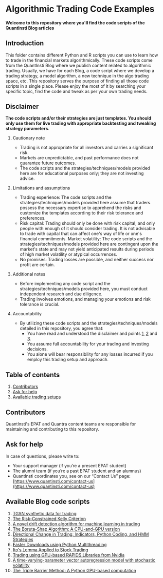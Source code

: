 # Algorithmic Trading Code Examples
#### Welcome to this repository where you'll find the code scripts of the QuantInsti Blog articles

## Introduction 

This folder contains different Python and R scripts you can use to learn how to trade in the financial markets algorithmically. These code scripts come from the QuantInsti Blog where we publish content related to algorithmic trading. Usually, we have for each Blog, a code script where we develop a trading strategy, a model algorithm, a new technique in the algo trading space, etc. This repository serves the purpose of finding all those code scripts in a single place. Please enjoy the most of it by searching your specific topic, find the code and tweak as per your own trading needs.

## Disclaimer
**The code scripts and/or their strategies are just templates. You should only use them for live trading with appropriate backtesting and tweaking strategy parameters.**

1. Cautionary note <a id='one'></a>
   
    - Trading is not appropriate for all investors and carries a significant risk.
    - Markets are unpredictable, and past performance does not guarantee future outcomes.
    - The code scripts and the strategies/techniques/models provided here are for educational purposes only; they are not investing advice.
2. Limitations and assumptions <a id='two'></a>
    - Trading experience: The code scripts and the strategies/techniques/models provided here assume that traders possess the necessary expertise to apprehend the risks and customize the templates according to their risk tolerance and preferences.
    - Risk capital: Trading should only be done with risk capital, and only people with enough of it should consider trading. It is not advisable to trade with capital that can affect one's way of life or one's financial commitments.
    Market volatility: The code scripts and the strategies/techniques/models provided here are contingent upon the market's state and may not yield anticipated results during periods of high market volatility or atypical occurrences.
    - No promises: Trading losses are possible, and neither success nor profit are certain.
3. Additional notes <a id='three'></a>
    - Before implementing any code script and the strategies/techniques/models provided here, you must conduct independent research and due diligence.
    - Trading involves emotions, and managing your emotions and risk tolerance is crucial.
4. Accountability
    - By utilizing these code scripts and the strategies/techniques/models detailed in this repository, you agree that:
        - You have read and understood the disclaimer and points [1](#one), [2](#two) and [3](#three).
        - You assume full accountability for your trading and investing decisions.
        - You alone will bear responsibility for any losses incurred if you employ this trading setup and approach.

## Table of contents
1. [Contributors](#contributors)
2. [Ask for help](#help)
3. [Available trading setups](#setups)

<a id='contributors'></a>
## Contributors
QuantInsti's EPAT and Quantra content teams are responsible for maintaining and contributing to this repository.

<a id='help'></a>
## Ask for help
In case of questions, please write to:
- Your support manager (if you’re a present EPAT student)
- The alumni team (if you’re a past EPAT student and an alumnus)
- QuantInsti coordinates you, see on our “Contact Us” page: [https://www.quantinsti.com/contact-us](https://www.quantinsti.com/contact-us)

<a id='setups'></a>
## Available Blog code scripts

1. [TGAN synthetic data for trading](https://github.com/quantra-go-algo/Algorithmic-Trading-Code-Examples/tree/main/blog_articles/tgan-for-trading)
2. [The Risk-Constrained Kelly Criterion](https://github.com/quantra-go-algo/Algorithmic-Trading-Code-Examples/tree/main/blog_articles/risk-constrained-kelly-criterion)
3. [A novel drift detection algorithm for machine learning in trading](https://github.com/QuantInsti/Algorithmic-Trading-Code-Examples/tree/main/blog_articles/autoregressive_drift_detection_method)
4. [The Boruta-Shap Algorithm: A CPU-and-GPU version](https://github.com/QuantInsti/Algorithmic-Trading-Code-Examples/tree/main/blog_articles/boruta-shap-algorithm-using-cpu-and-gpu)
5. [Directional Change in Trading: Indicators, Python Coding, and HMM Strategies](https://github.com/QuantInsti/Algorithmic-Trading-Code-Examples/tree/main/blog_articles/directional-change-for-trading)
6. [Faster Downloads using Python Multithreading](https://github.com/QuantInsti/Algorithmic-Trading-Code-Examples/tree/main/blog_articles/faster_downloads_python_multithreading)
7. [Ito's Lemma Applied to Stock Trading](https://github.com/QuantInsti/Algorithmic-Trading-Code-Examples/tree/main/blog_articles/ito_lemma_applied_to_stock_trading)
8. [Trading using GPU-based RAPIDS Libraries from Nvidia](https://github.com/QuantInsti/Algorithmic-Trading-Code-Examples/tree/main/blog_articles/rapids-libraries-from-nvidia-for-trading)
9. [A time-varying-parameter vector autoregression model with stochastic volatility](https://github.com/QuantInsti/Algorithmic-Trading-Code-Examples/tree/main/blog_articles/time-varying-parameter-vector-autoregression-model-with-stochastic-volatility)
10. [The Triple Barrier Method: A Python GPU-based computation](https://github.com/QuantInsti/Algorithmic-Trading-Code-Examples/tree/main/blog_articles/triple-barrier-method)
